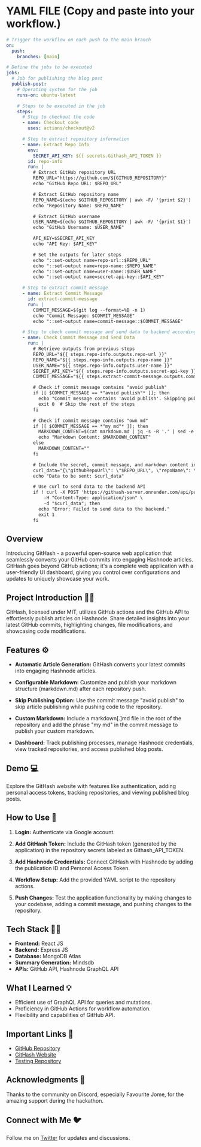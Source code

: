 # YAML FILE (Copy and paste into your workflow.)
```yaml
# Trigger the workflow on each push to the main branch
on:
  push:
    branches: [main]

# Define the jobs to be executed
jobs:
  # Job for publishing the blog post
  publish-post:
    # Operating system for the job
    runs-on: ubuntu-latest

    # Steps to be executed in the job
    steps:
      # Step to checkout the code
      - name: Checkout code
        uses: actions/checkout@v2

      # Step to extract repository information
      - name: Extract Repo Info
        env:
          SECRET_API_KEY: ${{ secrets.Githash_API_TOKEN }}
        id: repo-info
        run: |
          # Extract GitHub repository URL
          REPO_URL="https://github.com/${GITHUB_REPOSITORY}"
          echo "GitHub Repo URL: $REPO_URL"

          # Extract GitHub repository name
          REPO_NAME=$(echo $GITHUB_REPOSITORY | awk -F/ '{print $2}')
          echo "Repository Name: $REPO_NAME"

          # Extract GitHub username
          USER_NAME=$(echo $GITHUB_REPOSITORY | awk -F/ '{print $1}')
          echo "GitHub Username: $USER_NAME"

          API_KEY=$SECRET_API_KEY
          echo "API Key: $API_KEY"

          # Set the outputs for later steps
          echo "::set-output name=repo-url::$REPO_URL"
          echo "::set-output name=repo-name::$REPO_NAME"
          echo "::set-output name=user-name::$USER_NAME"
          echo "::set-output name=secret-api-key::$API_KEY"

      # Step to extract commit message
      - name: Extract Commit Message
        id: extract-commit-message
        run: |
          COMMIT_MESSAGE=$(git log --format=%B -n 1)
          echo "Commit Message: $COMMIT_MESSAGE"
          echo "::set-output name=commit-message::$COMMIT_MESSAGE"

      # Step to check commit message and send data to backend accordingly
      - name: Check Commit Message and Send Data
        run: |
          # Retrieve outputs from previous steps
          REPO_URL="${{ steps.repo-info.outputs.repo-url }}"
          REPO_NAME="${{ steps.repo-info.outputs.repo-name }}"
          USER_NAME="${{ steps.repo-info.outputs.user-name }}"
          SECRET_API_KEY="${{ steps.repo-info.outputs.secret-api-key }}"
          COMMIT_MESSAGE="${{ steps.extract-commit-message.outputs.commit-message }}"

          # Check if commit message contains "avoid publish"
          if [[ $COMMIT_MESSAGE == *"avoid publish"* ]]; then
            echo "Commit message contains 'avoid publish'. Skipping publishing."
            exit 0  # Skip the rest of the steps
          fi

          # Check if commit message contains "own md"
          if [[ $COMMIT_MESSAGE == *"my md"* ]]; then
            MARKDOWN_CONTENT=$(cat markdown.md | jq -s -R '.' | sed -e 's/^"//' -e 's/"$//')
            echo "Markdown Content: $MARKDOWN_CONTENT"
          else
            MARKDOWN_CONTENT=""
          fi

          # Include the secret, commit message, and markdown content in the payload
          curl_data="{\"githubRepoUrl\": \"$REPO_URL\", \"repoName\": \"$REPO_NAME\", \"userName\": \"$USER_NAME\", \"secretApiKey\": \"$SECRET_API_KEY\", \"commitMessage\": \"$COMMIT_MESSAGE\", \"markdownContent\": \"$MARKDOWN_CONTENT\"}"
          echo "Data to be sent: $curl_data"

          # Use curl to send data to the backend API
          if ! curl -X POST 'https://githash-server.onrender.com/api/publish' \
              -H "Content-Type: application/json" \
              -d "$curl_data"; then
            echo "Error: Failed to send data to the backend."
            exit 1
          fi
```

## Overview

Introducing GitHash - a powerful open-source web application that seamlessly converts your GitHub commits into engaging Hashnode articles. GitHash goes beyond GitHub actions; it's a complete web application with a user-friendly UI dashboard, giving you control over configurations and updates to uniquely showcase your work.

## Project Introduction 🙋‍♂️

GitHash, licensed under MIT, utilizes GitHub actions and the GitHub API to effortlessly publish articles on Hashnode. Share detailed insights into your latest GitHub commits, highlighting changes, file modifications, and showcasing code modifications.

## Features ⚙

- **Automatic Article Generation:** GitHash converts your latest commits into engaging Hashnode articles.
  
- **Configurable Markdown:** Customize and publish your markdown structure (markdown.md) after each repository push.

- **Skip Publishing Option:** Use the commit message "avoid publish" to skip article publishing while pushing code to the repository.

- **Custom Markdown:** Include a markdown[.]md file in the root of the repository and add the phrase "my md" in the commit message to publish your custom markdown.

- **Dashboard:** Track publishing processes, manage Hashnode credentials, view tracked repositories, and access published blog posts.

## Demo 💻

Explore the GitHash website with features like authentication, adding personal access tokens, tracking repositories, and viewing published blog posts.

## How to Use 🔁

1. **Login:** Authenticate via Google account.

2. **Add GitHash Token:** Include the GitHash token (generated by the application) in the repository secrets labeled as Githash_API_TOKEN.

3. **Add Hashnode Credentials:** Connect GitHash with Hashnode by adding the publication ID and Personal Access Token.

4. **Workflow Setup:** Add the provided YAML script to the repository actions.

5. **Push Changes:** Test the application functionality by making changes to your codebase, adding a commit message, and pushing changes to the repository.

## Tech Stack 👩‍💻

- **Frontend:** React JS
- **Backend:** Express JS
- **Database:** MongoDB Atlas
- **Summary Generation:** Mindsdb
- **APIs:** GitHub API, Hashnode GraphQL API

## What I Learned 💡

- Efficient use of GraphQL API for queries and mutations.
- Proficiency in GitHub Actions for workflow automation.
- Flexibility and capabilities of GitHub API.

## Important Links 🔗

- [GitHub Repository](https://github.com/rajeshkhadka200/gitHash)
- [GitHash Website](https://githash.netlify.app/)
- [Testing Repository](https://github.com/rajeshkhadka200/project-one/actions/)

## Acknowledgments 🙌

Thanks to the community on Discord, especially Favourite Jome, for the amazing support during the hackathon.

## Connect with Me 🐦

Follow me on [Twitter](https://twitter.com/rajeshkhadka200) for updates and discussions.


